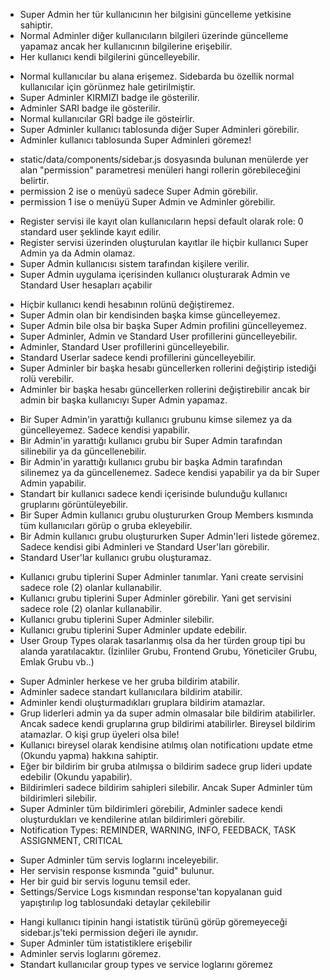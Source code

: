 <!-- 
*********************************
*
*
* APP RULES
*
*
********************************* 
-->

<!-- * PROFILE PAGE RULES * -->
* Super Admin her tür kullanıcının her bilgisini güncelleme yetkisine sahiptir. 
* Normal Adminler diğer kullanıcıların bilgileri üzerinde güncelleme yapamaz ancak her kullanıcının bilgilerine erişebilir.
* Her kullanıcı kendi bilgilerini güncelleyebilir.

<!-- * USER MANAGEMENT > VIEW USER RULES * -->
* Normal kullanıcılar bu alana erişemez. Sidebarda bu özellik normal kullanıcılar için görünmez hale getirilmiştir.
* Super Adminler KIRMIZI badge ile gösterilir.
* Adminler SARI badge ile gösterilir.
* Normal kullanıcılar GRİ badge ile gösteirlir.
* Super Adminler kullanıcı tablosunda diğer Super Adminleri görebilir.
* Adminler kullanıcı tablosunda Super Adminleri göremez!

<!-- * SIDEBAR RULES * -->
* static/data/components/sidebar.js dosyasında bulunan menülerde yer alan "permission" parametresi menüleri hangi rollerin görebileceğini belirtir.
* permission 2 ise o menüyü sadece Super Admin görebilir.
* permission 1 ise o menüyü Super Admin ve Adminler görebilir.

<!-- * REGISTER (SIGNUP) RULES * -->
* Register servisi ile kayıt olan kullanıcıların hepsi default olarak role: 0 standard user şeklinde kayıt edilir.
* Register servisi üzerinden oluşturulan kayıtlar ile hiçbir kullanıcı Super Admin ya da Admin olamaz.
* Super Admin kullanıcısı sistem tarafından kişilere verilir.
* Super Admin uygulama içerisinden kullanıcı oluşturarak Admin ve Standard User hesapları açabilir

<!-- * UPDATE USER RULES * -->
* Hiçbir kullanıcı kendi hesabının rolünü değiştiremez.
* Super Admin olan bir kendisinden başka kimse güncelleyemez. 
* Super Admin bile olsa bir başka Super Admin profilini güncelleyemez.
* Super Adminler, Admin ve Standard User profillerini güncelleyebilir.
* Adminler, Standard User profillerini güncelleyebilir.
* Standard Userlar sadece kendi profillerini güncelleyebilir.
* Super Adminler bir başka hesabı güncellerken rollerini değiştirip istediği rolü verebilir.
* Adminler bir başka hesabı güncellerken rollerini değiştirebilir ancak bir admin bir başka kullanıcıyı Super Admin yapamaz.

<!-- * USER GROUP RULES * -->
* Bir Super Admin'in yarattığı kullanıcı grubunu kimse silemez ya da güncelleyemez. Sadece kendisi yapabilir.
* Bir Admin'in yarattığı kullanıcı grubu bir Super Admin tarafından silinebilir ya da güncellenebilir.
* Bir Admin'in yarattığı kullanıcı grubu bir başka Admin tarafından silinemez ya da güncellenemez. Sadece kendisi yapabilir ya da bir Super Admin yapabilir.
* Standart bir kullanıcı sadece kendi içerisinde bulunduğu kullanıcı gruplarını görüntüleyebilir. 
* Bir Super Admin kullanıcı grubu oluştururken Group Members kısmında tüm kullanıcıları görüp o gruba ekleyebilir.
* Bir Admin kullanıcı grubu oluştururken Super Admin'leri listede göremez. Sadece kendisi gibi Adminleri ve Standard User'ları görebilir.
* Standard User'lar kullanıcı grubu oluşturamaz.

<!-- * USER GROUP TYPE RULES * -->
* Kullanıcı grubu tiplerini Super Adminler tanımlar. Yani create servisini sadece role (2) olanlar kullanabilir.
* Kullanıcı grubu tiplerini Super Adminler görebilir. Yani get servisini sadece role (2) olanlar kullanabilir.
* Kullanıcı grubu tiplerini Super Adminler silebilir. 
* Kullanıcı grubu tiplerini Super Adminler update edebilir.
* User Group Types olarak tasarlanmış olsa da her türden group tipi bu alanda yaratılacaktır. (İzinliler Grubu, Frontend Grubu, Yöneticiler Grubu, Emlak Grubu vb..)

<!-- * NOTIFICATION RULES * -->
* Super Adminler herkese ve her gruba bildirim atabilir.
* Adminler sadece standart kullanıcılara bildirim atabilir.
* Adminler kendi oluşturmadıkları gruplara bildirim atamazlar.
* Grup liderleri admin ya da super admin olmasalar bile bildirim atabilirler. Ancak sadece kendi gruplarına grup bildirimi atabilirler. Bireysel bildirim atamazlar. O kişi grup üyeleri olsa bile!
* Kullanıcı bireysel olarak kendisine atılmış olan notificationı update etme (Okundu yapma) hakkına sahiptir.
* Eğer bir bildirim bir gruba atılmışsa o bildirim sadece grup lideri update edebilir (Okundu yapabilir).
* Bildirimleri sadece bildirim sahipleri silebilir. Ancak Super Adminler tüm bildirimleri silebilir.
* Super Adminler tüm bildirimleri görebilir, Adminler sadece kendi oluşturdukları ve kendilerine atılan bildirimleri görebilir.
* Notification Types: REMINDER, WARNING, INFO, FEEDBACK, TASK ASSIGNMENT, CRITICAL


<!-- * SERVICE LOGS * -->
* Super Adminler tüm servis loglarını inceleyebilir.
* Her servisin response kısmında "guid" bulunur.
* Her bir guid bir servis logunu temsil eder.
* Settings/Service Logs kısmından response'tan kopyalanan guid yapıştırılıp log tablosundaki detaylar çekilebilir



<!-- * STATISTICS * -->
* Hangi kullanıcı tipinin hangi istatistik türünü görüp göremeyeceği sidebar.js'teki permission değeri ile aynıdır.
* Super Adminler tüm istatistiklere erişebilir
* Adminler servis loglarını göremez. 
* Standart kullanıcılar group types ve service loglarını göremez
